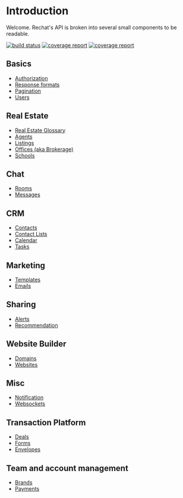 # Introduction

Welcome. Rechat's API is broken into several small components to be readable.

[![build status](https://gitlab.com/rechat/server/badges/develop/build.svg)](https://gitlab.com/rechat/server/commits/develop)
[![coverage report](https://gitlab.com/rechat/server/badges/develop/coverage.svg?job=coverage)](https://gitlab.com/rechat/server/commits/develop)
[![coverage report](https://gitlab.com/rechat/server/badges/develop/coverage.svg?job=unit_coverage)](https://gitlab.com/rechat/server/commits/develop)

## Basics

* [Authorization](authorize.html)
* [Response formats](format.html)
* [Pagination](pagination.html)
* [Users](user.html)

## Real Estate

* [Real Estate Glossary](glossary.html)
* [Agents](agent.html)
* [Listings](listing.html)
* [Offices (aka Brokerage)](office.html)
* [Schools](school.html)


## Chat

* [Rooms](room.html)
* [Messages](message.html)

## CRM

* [Contacts](contact.html)
* [Contact Lists](contact_list.html)
* [Calendar](calendar.html)
* [Tasks](task.html)

## Marketing

* [Templates](template.html)
* [Emails](email.html)

## Sharing

* [Alerts](alert.html)
* [Recommendation](recommendation.html)

## Website Builder

* [Domains](domain.html)
* [Websites](website.html)

## Misc

* [Notification](notification.html)
* [Websockets](socket.html)

## Transaction Platform
* [Deals](deal.html)
* [Forms](form.html)
* [Envelopes](envelope.html)

## Team and account management

* [Brands](brand.html)
* [Payments](payment.html)

